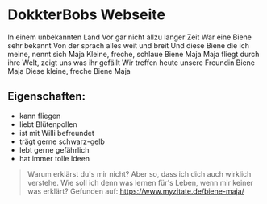# DokkterBobs Webseite
In einem unbekannten Land
Vor gar nicht allzu langer Zeit
War eine Biene sehr bekannt
Von der sprach alles weit und breit
Und diese Biene die ich meine, nennt sich Maja
Kleine, freche, schlaue Biene Maja
Maja fliegt durch ihre Welt, zeigt uns was ihr gefällt
Wir treffen heute unsere Freundin Biene Maja
Diese kleine, freche Biene Maja
## Eigenschaften:
* kann fliegen
* liebt Blütenpollen
* ist mit Willi befreundet
* trägt gerne schwarz-gelb
* lebt gerne gefährlich
* hat immer tolle Ideen

>Warum erklärst du's mir nicht? 
>Aber so, dass ich dich auch wirklich verstehe.
>Wie soll ich denn was lernen für's Leben, 
>wenn mir keiner was erklärt?
>Gefunden auf: https://www.myzitate.de/biene-maja/
